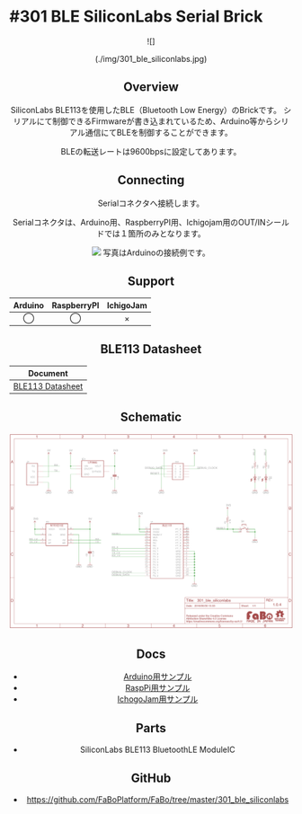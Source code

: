 # #301 BLE SiliconLabs Serial Brick

<center>![]

(./img/301_ble_siliconlabs.jpg)
<!--COLORME-->

## Overview
SiliconLabs BLE113を使用したBLE（Bluetooth Low Energy）のBrickです。
シリアルにて制御できるFirmwareが書き込まれているため、Arduino等からシリアル通信にてBLEを制御することができます。

BLEの転送レートは9600bpsに設定してあります。

## Connecting
Serialコネクタへ接続します。

Serialコネクタは、Arduino用、RaspberryPI用、Ichigojam用のOUT/INシールドでは１箇所のみとなります。

![](/img/300_serial/connect/301_ble_connect.jpg)
写真はArduinoの接続例です。

## Support
|Arduino|RaspberryPI|IchigoJam|
|:--:|:--:|:--:|
|◯|◯|×|

## BLE113 Datasheet
|Document|
|--|
|[BLE113 Datasheet](http://www.mouser.com/catalog/specsheets/Bluegiga_Technologies_BLE113_Datasheet.pdf)|

## Schematic
![](./img/301_ble_siliconlabs_sch.png)

## Docs

* [Arduino用サンプル](http://docs.fabo.io/fabo/arduino/brick_serial/301_brick_serial_ble.html)
* [RaspPi用サンプル](http://docs.fabo.io/fabo/rasppi/brick_serial/301_brick_serial_ble.html)
* [IchogoJam用サンプル](http://docs.fabo.io/fabo/ichigojam/brick_serial/301_brick_serial_ble.html)

## Parts
- SiliconLabs BLE113 BluetoothLE ModuleIC

## GitHub
- https://github.com/FaBoPlatform/FaBo/tree/master/301_ble_siliconlabs
